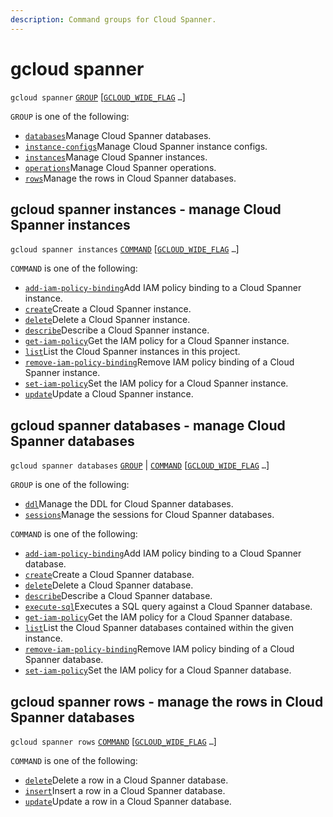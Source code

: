 ```yaml
---
description: Command groups for Cloud Spanner.
---
```


# gcloud spanner

`gcloud spanner` [`GROUP`](https://cloud.google.com/sdk/gcloud/reference/spanner/#GROUP) \[[`GCLOUD_WIDE_FLAG`](https://cloud.google.com/sdk/gcloud/reference/spanner/#GCLOUD-WIDE-FLAGS) `…`\]

`GROUP` is one of the following:

* [`databases`](https://cloud.google.com/sdk/gcloud/reference/spanner/databases)Manage Cloud Spanner databases.
* [`instance-configs`](https://cloud.google.com/sdk/gcloud/reference/spanner/instance-configs)Manage Cloud Spanner instance configs.
* [`instances`](https://cloud.google.com/sdk/gcloud/reference/spanner/instances)Manage Cloud Spanner instances.
* [`operations`](https://cloud.google.com/sdk/gcloud/reference/spanner/operations)Manage Cloud Spanner operations.
* [`rows`](https://cloud.google.com/sdk/gcloud/reference/spanner/rows)Manage the rows in Cloud Spanner databases.

## gcloud spanner instances - manage Cloud Spanner instances

`gcloud spanner instances` [`COMMAND`](https://cloud.google.com/sdk/gcloud/reference/spanner/instances/#COMMAND) \[[`GCLOUD_WIDE_FLAG`](https://cloud.google.com/sdk/gcloud/reference/spanner/instances/#GCLOUD-WIDE-FLAGS) `…`\]

`COMMAND` is one of the following:

* [`add-iam-policy-binding`](https://cloud.google.com/sdk/gcloud/reference/spanner/instances/add-iam-policy-binding)Add IAM policy binding to a Cloud Spanner instance.
* [`create`](https://cloud.google.com/sdk/gcloud/reference/spanner/instances/create)Create a Cloud Spanner instance.
* [`delete`](https://cloud.google.com/sdk/gcloud/reference/spanner/instances/delete)Delete a Cloud Spanner instance.
* [`describe`](https://cloud.google.com/sdk/gcloud/reference/spanner/instances/describe)Describe a Cloud Spanner instance.
* [`get-iam-policy`](https://cloud.google.com/sdk/gcloud/reference/spanner/instances/get-iam-policy)Get the IAM policy for a Cloud Spanner instance.
* [`list`](https://cloud.google.com/sdk/gcloud/reference/spanner/instances/list)List the Cloud Spanner instances in this project.
* [`remove-iam-policy-binding`](https://cloud.google.com/sdk/gcloud/reference/spanner/instances/remove-iam-policy-binding)Remove IAM policy binding of a Cloud Spanner instance.
* [`set-iam-policy`](https://cloud.google.com/sdk/gcloud/reference/spanner/instances/set-iam-policy)Set the IAM policy for a Cloud Spanner instance.
* [`update`](https://cloud.google.com/sdk/gcloud/reference/spanner/instances/update)Update a Cloud Spanner instance.

## gcloud spanner databases - manage Cloud Spanner databases

`gcloud spanner databases` [`GROUP`](https://cloud.google.com/sdk/gcloud/reference/spanner/databases/#GROUP) \| [`COMMAND`](https://cloud.google.com/sdk/gcloud/reference/spanner/databases/#COMMAND) \[[`GCLOUD_WIDE_FLAG`](https://cloud.google.com/sdk/gcloud/reference/spanner/databases/#GCLOUD-WIDE-FLAGS) `…`\]

`GROUP` is one of the following:

* [`ddl`](https://cloud.google.com/sdk/gcloud/reference/spanner/databases/ddl)Manage the DDL for Cloud Spanner databases.
* [`sessions`](https://cloud.google.com/sdk/gcloud/reference/spanner/databases/sessions)Manage the sessions for Cloud Spanner databases.

`COMMAND` is one of the following:

* [`add-iam-policy-binding`](https://cloud.google.com/sdk/gcloud/reference/spanner/databases/add-iam-policy-binding)Add IAM policy binding to a Cloud Spanner database.
* [`create`](https://cloud.google.com/sdk/gcloud/reference/spanner/databases/create)Create a Cloud Spanner database.
* [`delete`](https://cloud.google.com/sdk/gcloud/reference/spanner/databases/delete)Delete a Cloud Spanner database.
* [`describe`](https://cloud.google.com/sdk/gcloud/reference/spanner/databases/describe)Describe a Cloud Spanner database.
* [`execute-sql`](https://cloud.google.com/sdk/gcloud/reference/spanner/databases/execute-sql)Executes a SQL query against a Cloud Spanner database.
* [`get-iam-policy`](https://cloud.google.com/sdk/gcloud/reference/spanner/databases/get-iam-policy)Get the IAM policy for a Cloud Spanner database.
* [`list`](https://cloud.google.com/sdk/gcloud/reference/spanner/databases/list)List the Cloud Spanner databases contained within the given instance.
* [`remove-iam-policy-binding`](https://cloud.google.com/sdk/gcloud/reference/spanner/databases/remove-iam-policy-binding)Remove IAM policy binding of a Cloud Spanner database.
* [`set-iam-policy`](https://cloud.google.com/sdk/gcloud/reference/spanner/databases/set-iam-policy)Set the IAM policy for a Cloud Spanner database.

## gcloud spanner rows - manage the rows in Cloud Spanner databases

`gcloud spanner rows` [`COMMAND`](https://cloud.google.com/sdk/gcloud/reference/spanner/rows/#COMMAND) \[[`GCLOUD_WIDE_FLAG`](https://cloud.google.com/sdk/gcloud/reference/spanner/rows/#GCLOUD-WIDE-FLAGS) `…`\]

`COMMAND` is one of the following:

* [`delete`](https://cloud.google.com/sdk/gcloud/reference/spanner/rows/delete)Delete a row in a Cloud Spanner database.
* [`insert`](https://cloud.google.com/sdk/gcloud/reference/spanner/rows/insert)Insert a row in a Cloud Spanner database.
* [`update`](https://cloud.google.com/sdk/gcloud/reference/spanner/rows/update)Update a row in a Cloud Spanner database.



